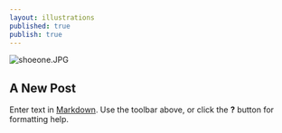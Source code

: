 ```yaml
---
layout: illustrations
published: true
publish: true
---
```

![shoeone.JPG]({{site.baseurl}}/assets/images/shoeone.JPG)

## A New Post

Enter text in [Markdown](http://daringfireball.net/projects/markdown/). Use the toolbar above, or click the **?** button for formatting help.
